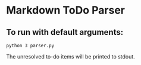 # Markdown ToDo Parser

## To run with default arguments:
`python 3 parser.py`

The unresolved to-do items will be printed to stdout.
